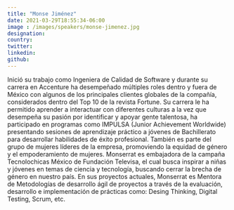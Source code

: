 ```yaml
---
title: "Monse Jiménez"
date: 2021-03-29T18:55:34-06:00
image : /images/speakers/monse-jimenez.jpg
designation: 
country: 
twitter: 
linkedin: 
github: 
---
```


Inició su trabajo como Ingeniera de Calidad de Software y durante su carrera en Accenture ha desempeñado múltiples roles dentro y fuera de México con algunos de los principales clientes globales de la compañía, considerados dentro del Top 10 de la revista Fortune. Su carrera le ha permitido aprender a interactuar con diferentes culturas a la vez que desempeña su pasión por identificar y apoyar gente talentosa, ha participado en programas como IMPULSA (Junior Achievement Worldwide) presentando sesiones de aprendizaje práctico a jóvenes de Bachillerato para desarrollar habilidades de éxito profesional. También es parte del grupo de mujeres líderes de la empresa, promoviendo la equidad de género y el empoderamiento de mujeres. Monserrat es embajadora de la campaña Tecnolochicas México de Fundación Televisa, el cual busca inspirar a niñas y jóvenes en temas de ciencia y tecnología, buscando cerrar la brecha de género en nuestro país. En sus proyectos actuales, Monserrat es Mentora de Metodologías de desarrollo ágil de proyectos a través de la evaluación, desarrollo e implementación de prácticas como: Desing Thinking, Digital Testing, Scrum, etc.

